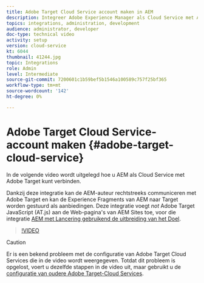 ```yaml
---
title: Adobe Target Cloud Service account maken in AEM
description: Integreer Adobe Experience Manager als Cloud Service met Adobe Target door middel van Cloud Service- en Adobe IMS-verificatie.
topics: integrations, administration, development
audience: administrator, developer
doc-type: technical video
activity: setup
version: cloud-service
kt: 6044
thumbnail: 41244.jpg
topic: Integrations
role: Admin
level: Intermediate
source-git-commit: 7200601c1b59bef5b1546a100589c757f25bf365
workflow-type: tm+mt
source-wordcount: '142'
ht-degree: 0%

---
```



# Adobe Target Cloud Service-account maken {#adobe-target-cloud-service}

In de volgende video wordt uitgelegd hoe u AEM als Cloud Service met Adobe Target kunt verbinden.

Dankzij deze integratie kan de AEM-auteur rechtstreeks communiceren met Adobe Target en kan de Experience Fragments van AEM naar Target worden gestuurd als aanbiedingen.  Deze integratie voegt *not* Adobe Target JavaScript (AT.js) aan de Web-pagina&#39;s van AEM Sites toe, voor die integratie [AEM met Lancering gebruikend de uitbreiding van het Doel](../experience-platform-launch/connect-aem-launch-adobe-io.md).

>[!VIDEO](https://video.tv.adobe.com/v/41244?quality=12&learn=on)

>[!CAUTION]
>
>Er is een bekend probleem met de configuratie van Adobe Target Cloud Services die in de video wordt weergegeven. Totdat dit probleem is opgelost, voert u dezelfde stappen in de video uit, maar gebruikt u de [configuratie van oudere Adobe Target-Cloud Services](https://experienceleague.adobe.com/docs/experience-manager-learn/aem-target-tutorial/aem-target-implementation/using-aem-cloud-services.html).

